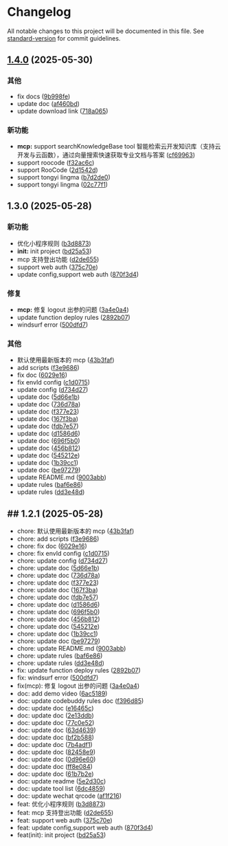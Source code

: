 # Changelog

All notable changes to this project will be documented in this file. See [standard-version](https://github.com/conventional-changelog/standard-version) for commit guidelines.

## [1.4.0](https://github.com/TencentCloudBase/CloudBase-AI-ToolKit/compare/v1.1.0...v1.4.0) (2025-05-30)


### 其他

* fix docs ([9b998fe](https://github.com/TencentCloudBase/CloudBase-AI-ToolKit/commit/9b998fed7abfb0b8a9eccf8350c03bbfa2ca7d7a))
* update doc ([af460bd](https://github.com/TencentCloudBase/CloudBase-AI-ToolKit/commit/af460bdf2d29c65c8f9ba661cf591c3e2e4cbdd2))
* update download link ([718a065](https://github.com/TencentCloudBase/CloudBase-AI-ToolKit/commit/718a065c055940bd3ee85f1e0afb8819afece901))


### 新功能

* **mcp:** support searchKnowledgeBase tool 智能检索云开发知识库（支持云开发与云函数），通过向量搜索快速获取专业文档与答案 ([cf69963](https://github.com/TencentCloudBase/CloudBase-AI-ToolKit/commit/cf699637ad3a2135fbfe2edcbe410e3398672d51))
* support roocode ([f32ac6c](https://github.com/TencentCloudBase/CloudBase-AI-ToolKit/commit/f32ac6c9f0a8ff47818e44d6d6538e6dc48c9117))
* support RooCode ([2d1542d](https://github.com/TencentCloudBase/CloudBase-AI-ToolKit/commit/2d1542d61cecee724f0588e805b9134932aba025))
* support tongyi lingma ([b7d2de0](https://github.com/TencentCloudBase/CloudBase-AI-ToolKit/commit/b7d2de0f819b69201fdbd0da9562a03420590c0b))
* support tongyi lingma ([02c77f1](https://github.com/TencentCloudBase/CloudBase-AI-ToolKit/commit/02c77f12e7092c103aca7a867edf4e61556eebfa))

## 1.3.0 (2025-05-28)


### 新功能

* 优化小程序规则 ([b3d8873](https://github.com/TencentCloudBase/CloudBase-AI-ToolKit/commit/b3d8873ba2c6540f65f9fdf5ff8b088214743e0d))
* **init:** init project ([bd25a53](https://github.com/TencentCloudBase/CloudBase-AI-ToolKit/commit/bd25a53188151ecf63c45e8c569f3a1c5115920f))
* mcp 支持登出功能 ([d2de655](https://github.com/TencentCloudBase/CloudBase-AI-ToolKit/commit/d2de6555af8816670c01338320a47df3be2f8bca))
* support web auth ([375c70e](https://github.com/TencentCloudBase/CloudBase-AI-ToolKit/commit/375c70ec4d665cf32e4273cbc930d3f84e05dbec))
* update config,support web auth ([870f3d4](https://github.com/TencentCloudBase/CloudBase-AI-ToolKit/commit/870f3d4c363970646b0e823587185cefea83bfbc))


### 修复

* **mcp:** 修复 logout 出参的问题 ([3a4e0a4](https://github.com/TencentCloudBase/CloudBase-AI-ToolKit/commit/3a4e0a446e73259fc167c82468f0a096bdad235b))
* update function deploy rules ([2892b07](https://github.com/TencentCloudBase/CloudBase-AI-ToolKit/commit/2892b07ddf07fe081ea5c6fe1db5b01c32962722))
* windsurf error ([500dfd7](https://github.com/TencentCloudBase/CloudBase-AI-ToolKit/commit/500dfd7556dca558ec42d58e38bfdfdaee0bd96b))


### 其他

* 默认使用最新版本的 mcp ([43b3faf](https://github.com/TencentCloudBase/CloudBase-AI-ToolKit/commit/43b3faff99f7210aa244d0a5bd7da0090b725718))
* add scripts ([f3e9686](https://github.com/TencentCloudBase/CloudBase-AI-ToolKit/commit/f3e968635943b4335cbad60464b669340e953ede))
* fix doc ([6029e16](https://github.com/TencentCloudBase/CloudBase-AI-ToolKit/commit/6029e164148c73cdefa93f85626ccb27a1093dfc))
* fix envId config ([c1d0715](https://github.com/TencentCloudBase/CloudBase-AI-ToolKit/commit/c1d0715f08c82f6183c3e6e6686769977efe34bd))
* update config ([d734d27](https://github.com/TencentCloudBase/CloudBase-AI-ToolKit/commit/d734d272579e10b53bf7dd4d00d28c3bcd801a8c))
* update doc ([5d66e1b](https://github.com/TencentCloudBase/CloudBase-AI-ToolKit/commit/5d66e1bb5502bfccedfdb54067fa3b6c4973d929))
* update doc ([736d78a](https://github.com/TencentCloudBase/CloudBase-AI-ToolKit/commit/736d78a76905e470aae2b1881eb15424f85d25c6))
* update doc ([f377e23](https://github.com/TencentCloudBase/CloudBase-AI-ToolKit/commit/f377e23317842b24c765d1f420898a8064199ce8))
* update doc ([167f3ba](https://github.com/TencentCloudBase/CloudBase-AI-ToolKit/commit/167f3ba530571c41185aea92631f450fe42669fe))
* update doc ([fdb7e57](https://github.com/TencentCloudBase/CloudBase-AI-ToolKit/commit/fdb7e57d7e4587cd9fe6dfb1f020332c668fc1cf))
* update doc ([d1586d6](https://github.com/TencentCloudBase/CloudBase-AI-ToolKit/commit/d1586d6b02c2e646f7c5baa62400c7d8eb21d746))
* update doc ([696f5b0](https://github.com/TencentCloudBase/CloudBase-AI-ToolKit/commit/696f5b0437894f70809177c61267bbb0d5cfdef2))
* update doc ([456b812](https://github.com/TencentCloudBase/CloudBase-AI-ToolKit/commit/456b812e805382d1f45eed53b05f52dc32e385d4))
* update doc ([545212e](https://github.com/TencentCloudBase/CloudBase-AI-ToolKit/commit/545212e9d1dc34934cca63c3ddb13f3475668bda))
* update doc ([1b39cc1](https://github.com/TencentCloudBase/CloudBase-AI-ToolKit/commit/1b39cc16437dc0ca8244292d02e684838955a9a7))
* update doc ([be97279](https://github.com/TencentCloudBase/CloudBase-AI-ToolKit/commit/be972795622ae739a54377ef9bbcdf9178dd804c))
* update README.md ([9003abb](https://github.com/TencentCloudBase/CloudBase-AI-ToolKit/commit/9003abba3412b9a30e25dd0c31f82074e7024a35))
* update rules ([baf6e86](https://github.com/TencentCloudBase/CloudBase-AI-ToolKit/commit/baf6e861edefd64263228579f0172ab9162cd78b))
* update rules ([dd3e48d](https://github.com/TencentCloudBase/CloudBase-AI-ToolKit/commit/dd3e48dfb4c68921b0bc2a5ffd39cd8728256918))

## ## 1.2.1 (2025-05-28)

* chore: 默认使用最新版本的 mcp ([43b3faf](https://github.com/TencentCloudBase/CloudBase-AI-ToolKit/commit/43b3faf))
* chore: add scripts ([f3e9686](https://github.com/TencentCloudBase/CloudBase-AI-ToolKit/commit/f3e9686))
* chore: fix doc ([6029e16](https://github.com/TencentCloudBase/CloudBase-AI-ToolKit/commit/6029e16))
* chore: fix envId config ([c1d0715](https://github.com/TencentCloudBase/CloudBase-AI-ToolKit/commit/c1d0715))
* chore: update config ([d734d27](https://github.com/TencentCloudBase/CloudBase-AI-ToolKit/commit/d734d27))
* chore: update doc ([5d66e1b](https://github.com/TencentCloudBase/CloudBase-AI-ToolKit/commit/5d66e1b))
* chore: update doc ([736d78a](https://github.com/TencentCloudBase/CloudBase-AI-ToolKit/commit/736d78a))
* chore: update doc ([f377e23](https://github.com/TencentCloudBase/CloudBase-AI-ToolKit/commit/f377e23))
* chore: update doc ([167f3ba](https://github.com/TencentCloudBase/CloudBase-AI-ToolKit/commit/167f3ba))
* chore: update doc ([fdb7e57](https://github.com/TencentCloudBase/CloudBase-AI-ToolKit/commit/fdb7e57))
* chore: update doc ([d1586d6](https://github.com/TencentCloudBase/CloudBase-AI-ToolKit/commit/d1586d6))
* chore: update doc ([696f5b0](https://github.com/TencentCloudBase/CloudBase-AI-ToolKit/commit/696f5b0))
* chore: update doc ([456b812](https://github.com/TencentCloudBase/CloudBase-AI-ToolKit/commit/456b812))
* chore: update doc ([545212e](https://github.com/TencentCloudBase/CloudBase-AI-ToolKit/commit/545212e))
* chore: update doc ([1b39cc1](https://github.com/TencentCloudBase/CloudBase-AI-ToolKit/commit/1b39cc1))
* chore: update doc ([be97279](https://github.com/TencentCloudBase/CloudBase-AI-ToolKit/commit/be97279))
* chore: update README.md ([9003abb](https://github.com/TencentCloudBase/CloudBase-AI-ToolKit/commit/9003abb))
* chore: update rules ([baf6e86](https://github.com/TencentCloudBase/CloudBase-AI-ToolKit/commit/baf6e86))
* chore: update rules ([dd3e48d](https://github.com/TencentCloudBase/CloudBase-AI-ToolKit/commit/dd3e48d))
* fix: update function deploy rules ([2892b07](https://github.com/TencentCloudBase/CloudBase-AI-ToolKit/commit/2892b07))
* fix: windsurf error ([500dfd7](https://github.com/TencentCloudBase/CloudBase-AI-ToolKit/commit/500dfd7))
* fix(mcp): 修复 logout 出参的问题 ([3a4e0a4](https://github.com/TencentCloudBase/CloudBase-AI-ToolKit/commit/3a4e0a4))
* doc: add demo video ([6ac5189](https://github.com/TencentCloudBase/CloudBase-AI-ToolKit/commit/6ac5189))
* doc: update codebuddy rules doc ([f396d85](https://github.com/TencentCloudBase/CloudBase-AI-ToolKit/commit/f396d85))
* doc: update doc ([e16465c](https://github.com/TencentCloudBase/CloudBase-AI-ToolKit/commit/e16465c))
* doc: update doc ([2e13ddb](https://github.com/TencentCloudBase/CloudBase-AI-ToolKit/commit/2e13ddb))
* doc: update doc ([77c0e52](https://github.com/TencentCloudBase/CloudBase-AI-ToolKit/commit/77c0e52))
* doc: update doc ([63d4639](https://github.com/TencentCloudBase/CloudBase-AI-ToolKit/commit/63d4639))
* doc: update doc ([bf2b588](https://github.com/TencentCloudBase/CloudBase-AI-ToolKit/commit/bf2b588))
* doc: update doc ([7b4adf1](https://github.com/TencentCloudBase/CloudBase-AI-ToolKit/commit/7b4adf1))
* doc: update doc ([82458e9](https://github.com/TencentCloudBase/CloudBase-AI-ToolKit/commit/82458e9))
* doc: update doc ([0d96e60](https://github.com/TencentCloudBase/CloudBase-AI-ToolKit/commit/0d96e60))
* doc: update doc ([ff8e084](https://github.com/TencentCloudBase/CloudBase-AI-ToolKit/commit/ff8e084))
* doc: update doc ([61b7b2e](https://github.com/TencentCloudBase/CloudBase-AI-ToolKit/commit/61b7b2e))
* doc: update readme ([5e2d30c](https://github.com/TencentCloudBase/CloudBase-AI-ToolKit/commit/5e2d30c))
* doc: update tool list ([6dc4859](https://github.com/TencentCloudBase/CloudBase-AI-ToolKit/commit/6dc4859))
* doc: update wechat qrcode ([af1f216](https://github.com/TencentCloudBase/CloudBase-AI-ToolKit/commit/af1f216))
* feat: 优化小程序规则 ([b3d8873](https://github.com/TencentCloudBase/CloudBase-AI-ToolKit/commit/b3d8873))
* feat: mcp 支持登出功能 ([d2de655](https://github.com/TencentCloudBase/CloudBase-AI-ToolKit/commit/d2de655))
* feat: support web auth ([375c70e](https://github.com/TencentCloudBase/CloudBase-AI-ToolKit/commit/375c70e))
* feat: update config,support web auth ([870f3d4](https://github.com/TencentCloudBase/CloudBase-AI-ToolKit/commit/870f3d4))
* feat(init): init project ([bd25a53](https://github.com/TencentCloudBase/CloudBase-AI-ToolKit/commit/bd25a53))
